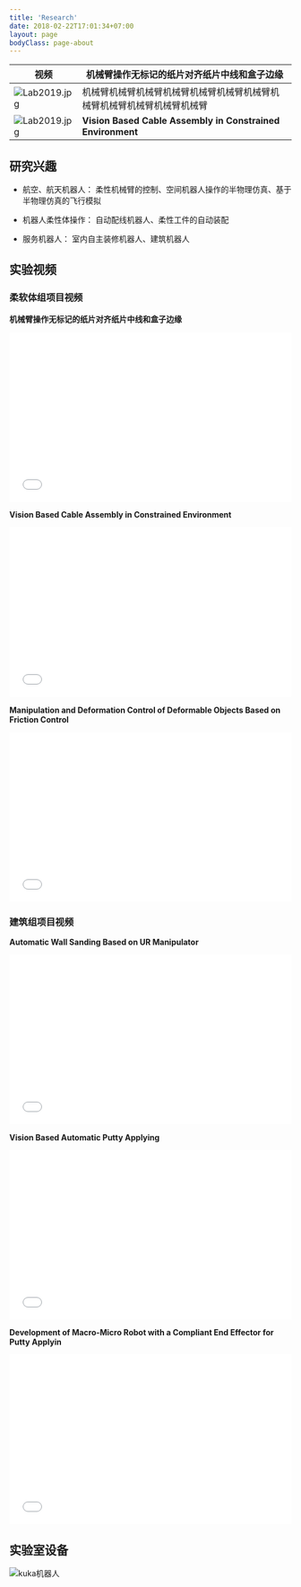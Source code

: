 ```yaml
---
title: 'Research'
date: 2018-02-22T17:01:34+07:00
layout: page
bodyClass: page-about
---
```


|  视频  | 机械臂操作无标记的纸片对齐纸片中线和盒子边缘   |
|  ----  | ----  |
|  ![Lab2019.jpg](https://i.loli.net/2021/07/10/8eCvcq9k6mbGsz3.jpg) | 机械臂机械臂机械臂机械臂机械臂机械臂机械臂机械臂机械臂机械臂机械臂机械臂 |
|  ![Lab2019.jpg](https://i.loli.net/2021/07/10/8eCvcq9k6mbGsz3.jpg)| **Vision Based Cable Assembly in Constrained Environment** |

## 研究兴趣

- 航空、航天机器人：
柔性机械臂的控制、空间机器人操作的半物理仿真、基于半物理仿真的飞行模拟


- 机器人柔性体操作：
自动配线机器人、柔性工件的自动装配
 


- 服务机器人：
室内自主装修机器人、建筑机器人



## 实验视频
### 柔软体组项目视频
**机械臂操作无标记的纸片对齐纸片中线和盒子边缘**
<div style="position: relative; padding: 30% 45%;">
<iframe style="position: absolute; width: 100%; height: 100%; left: 0; top: 0;"  src="//player.bilibili.com/player.html?aid=376526176&bvid=BV1Ao4y1X7mt&cid=365353139&page=1" scrolling="no" border="0" frameborder="no" framespacing="0" allowfullscreen="true"  > </iframe>
</div> 

**Vision Based Cable Assembly in Constrained Environment**
<div style="position: relative; padding: 30% 45%;">
<iframe style="position: absolute; width: 100%; height: 100%; left: 0; top: 0;" src="//player.bilibili.com/player.html?aid=504103592&bvid=BV1ag411T7J7&cid=365309084&page=1" scrolling="no" border="0" frameborder="no" framespacing="0" allowfullscreen="true" > </iframe>  
</div> 

**Manipulation and Deformation Control of Deformable Objects Based on Friction Control**
<div style="position: relative; padding: 30% 45%;">
<iframe style="position: absolute; width: 100%; height: 100%; left: 0; top: 0;" src="//player.bilibili.com/player.html?aid=461547644&bvid=BV1pL411W7f8&cid=365350084&page=1" scrolling="no" border="0" frameborder="no" framespacing="0" allowfullscreen="true" > </iframe>
</div>  

### 建筑组项目视频
**Automatic Wall Sanding Based on UR Manipulator**
<div style="position: relative; padding: 30% 45%;">
<iframe style="position: absolute; width: 100%; height: 100%; left: 0; top: 0;" src="//player.bilibili.com/player.html?aid=504071890&bvid=BV1Ag411g7K7&cid=365351415&page=1" scrolling="no" border="0" frameborder="no" framespacing="0" allowfullscreen="true" > </iframe>
</div> 

**Vision Based Automatic Putty Applying**
<div style="position: relative; padding: 30% 45%;">
<iframe style="position: absolute; width: 100%; height: 100%; left: 0; top: 0;" src="//player.bilibili.com/player.html?aid=504073715&bvid=BV1wg411g7xK&cid=365347557&page=1" scrolling="no" border="0" frameborder="no" framespacing="0" allowfullscreen="true" > </iframe>
</div> 

**Development of Macro-Micro Robot with a Compliant End Effector for Putty Applyin**
<div style="position: relative; padding: 30% 45%;">
<iframe style="position: absolute; width: 100%; height: 100%; left: 0; top: 0;" src="//player.bilibili.com/player.html?aid=888969315&bvid=BV1nK4y1M7SM&cid=364457792&page=1" scrolling="no" border="0" frameborder="no" framespacing="0" allowfullscreen="true" > </iframe>
</div> 

## 实验室设备
![kuka机器人](https://i.loli.net/2021/07/09/TAXE3hmJugNevwB.png) 




